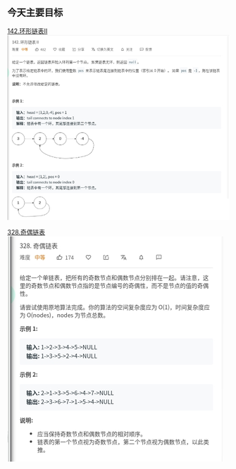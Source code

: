 ## 今天主要目标
[142.环形链表II](https://leetcode-cn.com/problems/linked-list-cycle-ii/)
![linked-list-cycle-ii](./today/images/linked-list-cycle-ii.jpg)

[328.奇偶链表](https://leetcode-cn.com/problems/odd-even-linked-list/)
![linked-list-cycle-ii](./today/images/odd-even-linked-list.jpg)

